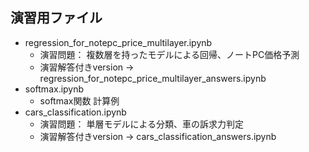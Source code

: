 ## 演習用ファイル

- regression_for_notepc_price_multilayer.ipynb
   - 演習問題： 複数層を持ったモデルによる回帰、ノートPC価格予測
   - 演習解答付きversion → regression_for_notepc_price_multilayer_answers.ipynb
- softmax.ipynb
   - softmax関数 計算例
- cars_classification.ipynb
   - 演習問題： 単層モデルによる分類、車の訴求力判定
   - 演習解答付きversion → cars_classification_answers.ipynb
